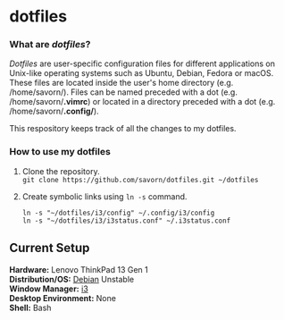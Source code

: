 # dotfiles
### What are *dotfiles*?
*Dotfiles* are user-specific configuration files for different applications on Unix-like operating systems such as Ubuntu, Debian, Fedora or macOS.
These files are located inside the user's home directory (e.g. /home/savorn/).
Files can be named preceded with a dot (e.g. /home/savorn/**.vimrc**) or located in a directory preceded with a dot (e.g. /home/savorn/**.config/**).

This respository keeps track of all the changes to my dotfiles.

### How to use my dotfiles
1. Clone the repository.  
   `git clone https://github.com/savorn/dotfiles.git ~/dotfiles`

2. Create symbolic links using `ln -s` command.
   ```
   ln -s "~/dotfiles/i3/config" ~/.config/i3/config
   ln -s "~/dotfiles/i3/i3status.conf" ~/.i3status.conf
   ```

## Current Setup
**Hardware:** Lenovo ThinkPad 13 Gen 1  
**Distribution/OS:** [Debian](https://www.debian.org/) Unstable  
**Window Manager:** [i3](https://i3wm.org/)  
**Desktop Environment:** None  
**Shell:** Bash  

